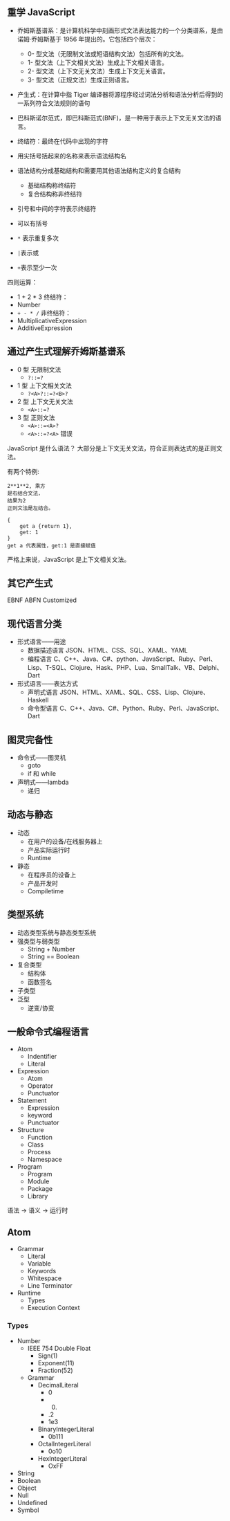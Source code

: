 ## 重学 JavaScript

- 乔姆斯基谱系：是计算机科学中刻画形式文法表达能力的一个分类谱系，是由诺姆·乔姆斯基于 1956 年提出的。它包括四个层次：

  - 0- 型文法（无限制文法或短语结构文法）包括所有的文法。
  - 1- 型文法（上下文相关文法）生成上下文相关语言。
  - 2- 型文法（上下文无关文法）生成上下文无关语言。
  - 3- 型文法（正规文法）生成正则语言。

- 产生式：在计算中指 Tiger 编译器将源程序经过词法分析和语法分析后得到的一系列符合文法规则的语句
- 巴科斯诺尔范式，即巴科斯范式(BNF)，是一种用于表示上下文无关文法的语言。
- 终结符：最终在代码中出现的字符

- 用尖括号括起来的名称来表示语法结构名
- 语法结构分成基础结构和需要用其他语法结构定义的复合结构
  - 基础结构称终结符
  - 复合结构称非终结符
- 引号和中间的字符表示终结符
- 可以有括号
- `*` 表示重复多次
- `|`表示或
- `+`表示至少一次

四则运算：

- 1 + 2 \* 3
  终结符：
- Number
- `+ - * /`
  非终结符：
- MultiplicativeExpression
- AdditiveExpression

## 通过产生式理解乔姆斯基谱系

- 0 型 无限制文法
  - `?::=?`
- 1 型 上下文相关文法
  - `?<A>?::=?<B>?`
- 2 型 上下文无关文法
  - `<A>::=?`
- 3 型 正则文法
  - `<A>::=<A>?`
  - `<A>::=?<A>` 错误

JavaScript 是什么语法？
大部分是上下文无关文法，符合正则表达式的是正则文法。

有两个特例:

```
2**1**2, 乘方
是右结合文法，
结果为2
正则文法是左结合。
```

```
{
    get a {return 1},
    get: 1
}
get a 代表属性，get:1 是直接赋值
```

严格上来说，JavaScript 是上下文相关文法。

## 其它产生式

EBNF ABFN Customized

## 现代语言分类

- 形式语言——用途
  - 数据描述语言
    JSON、HTML、CSS、SQL、XAML、YAML
  - 编程语言
    C、C++、Java、C#、python、JavaScript、Ruby、Perl、Lisp、T-SQL、Clojure、Hask、PHP、Lua、SmallTalk、VB、Delphi、Dart
- 形式语言——表达方式
  - 声明式语言
    JSON、HTML、XAML、SQL、CSS、Lisp、Clojure、Haskell
  - 命令型语言
    C、C++、Java、C#、Python、Ruby、Perl、JavaScript、Dart

## 图灵完备性

- 命令式——图灵机
  - goto
  - if 和 while
- 声明式——lambda
  - 递归

## 动态与静态

- 动态
  - 在用户的设备/在线服务器上
  - 产品实际运行时
  - Runtime
- 静态
  - 在程序员的设备上
  - 产品开发时
  - Compiletime

## 类型系统

- 动态类型系统与静态类型系统
- 强类型与弱类型
  - String + Number
  - String == Boolean
- 复合类型
  - 结构体
  - 函数签名
- 子类型
- 泛型
  - 逆变/协变

## 一般命令式编程语言

- Atom
  - Indentifier
  - Literal
- Expression
  - Atom
  - Operator
  - Punctuator
- Statement
  - Expression
  - keyword
  - Punctuator
- Structure
  - Function
  - Class
  - Process
  - Namespace
- Program
  - Program
  - Module
  - Package
  - Library

语法 -> 语义 -> 运行时

## Atom

- Grammar
  - Literal
  - Variable
  - Keywords
  - Whitespace
  - Line Terminator
- Runtime
  - Types
  - Execution Context

### Types

- Number
  - IEEE 754 Double Float
    - Sign(1)
    - Exponent(11)
    - Fraction(52)
  - Grammar
    - DecimalLiteral
      - 0
      - 0.
      - .2
      - 1e3
    - BinaryIntegerLiteral
      - 0b111
    - OctalIntegerLiteral
      - 0o10
    - HexIntegerLiteral
      - OxFF
- String
- Boolean
- Object
- Null
- Undefined
- Symbol
